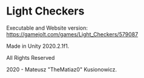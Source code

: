 # Light Checkers
Executable and Website version: https://gamejolt.com/games/Light_Checkers/579087

Made in Unity 2020.2.1f1.

All Rights Reserved

2020 - Mateusz "TheMatiaz0" Kusionowicz.
